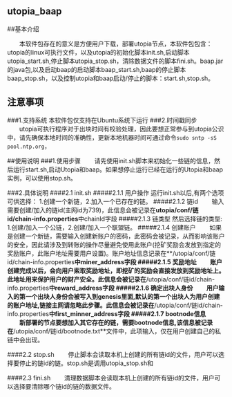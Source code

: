 ## utopia_baap


##基本介绍

　　本软件包存在的意义是方便用户下载，部署utopia节点，本软件包包含：utopia的linux可执行文件，以及utopia的初始化脚本init.sh,启动脚本utopia_start.sh,停止脚本utopia_stop.sh，清除数据文件的脚本fini.sh。baap.jar的java包,以及启动baap的启动脚本baap_start.sh,baap的停止脚本baap_stop.sh，以及控制utopia和baap启动/停止的脚本：start.sh,stop.sh。

## 注意事项
###1.支持系统
本软件包仅支持在Ubuntu系统下运行
###2.时间戳同步
　　utopia可执行程序对于出块时间有校验处理，因此要想正常参与到utopia公识中，请先确保本地时间的准确性，更新本地机器时间可通过命令`sudo sntp -sS pool.ntp.org`，

##使用说明
###1.使用步骤
　　请先使用init.sh脚本来初始化一些链的信息，然后运行start.sh,启动Utopia和baap。如果想停止运行已经在运行的Utopia和baap实例，可以使用stop.sh。

###2.具体说明
####2.1 init.sh
#####2.1.1 用户操作
运行init.sh以后,有两个选项可供选择：
1.创建一个新链，2.加入一个已存在的链。
#####2.1.2 链id
　　输入需要创建/加入的链id(主网id为739)，此信息会被记录在**utopia/conf/链id/chain-info.properties**中chainId字段
#####2.1.3 链类型
然后选择链的类型:
1.创建/加入一个公链，2.创建/加入一个联盟链。 
#####2.1.4 创建账户
　　如果是创建一个新链，需要输入创建新账户的密码，此密码会被记录，从而影响该账户的安全，因此请涉及到转账的操作尽量避免使用此账户(挖矿奖励会发放到指定的奖励账户，此账户地址需要用户设置)。账户地址信息记录在**/utopia/conf/链id/chain-info.properties**中miner_address字段
#####2.1.5 奖励地址
　　账户创建完成以后，会向用户索取奖励地址，即挖矿的奖励会直接发放到奖励地址上。此地址用来保护用户的财产安全。此信息会被记录在**/utopia/conf/链id/chain-info.properties**中reward_address字段
#####2.1.6 确定出块人身份
　　用户输入的第一个出块人身份会被写入到genesis里面,默认的第一个出块人为用户创建的账户地址,链接主网请忽略此步骤。此信息会被记录在**/utopia/conf/链id/chain-info.properties**中first_minner_address字段
#####2.1.7 bootnode信息
　　新部署的节点要想加入其它存在的链，需要bootnode信息,该信息被记录在**/utopia/conf/链id/bootnode.txt**文件中，此项输入，仅在用户创建自己的私链中会出现。

####2.2 stop.sh
　　停止脚本会读取本机上创建的所有链id的文件，用户可以选择要停止的链id的链。stop.sh是调用utopia_stop.sh和
    
####2.3 fini.sh
　　清理数据脚本会读取本机上创建的所有链id的文件，用户可以选择要清除哪个链id的链的数据文件。

